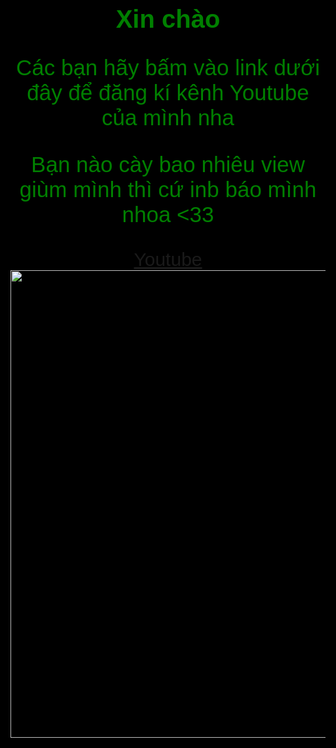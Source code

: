 <!DOCTYPE html>
<html style="background-color: black">
<html>
  <style>
    body {
  color: green;
  border: black;
  text-align: center;
  background: black;
  font-family: 'Oswald', sans-serif;
}
    </style>
    <head>
    </head>
    <body>
        <h1 style="font-size: 40px">Xin chào</h1>
        <p style="font-size: 35px">Các bạn hãy bấm vào link dưới đây để đăng kí kênh Youtube của mình nha</p>
        <p style="font-size: 35px">Bạn nào cày bao nhiêu view giùm mình thì cứ inb báo mình nhoa <33</p>
        <a href="https://www.youtube.com/channel/UCcs0UoG0pqi7K_XcrI59SBw" style="border: red;font-size: 30px">Youtube</a>
        <img src="https://tse4.mm.bing.net/th?id=OIP.sKd7IAmSUjTW_kDafUUs7AHaGJ&pid=Api&P=0&w=189&h=158" width="900" height="748"/>
    </body>
</html>
